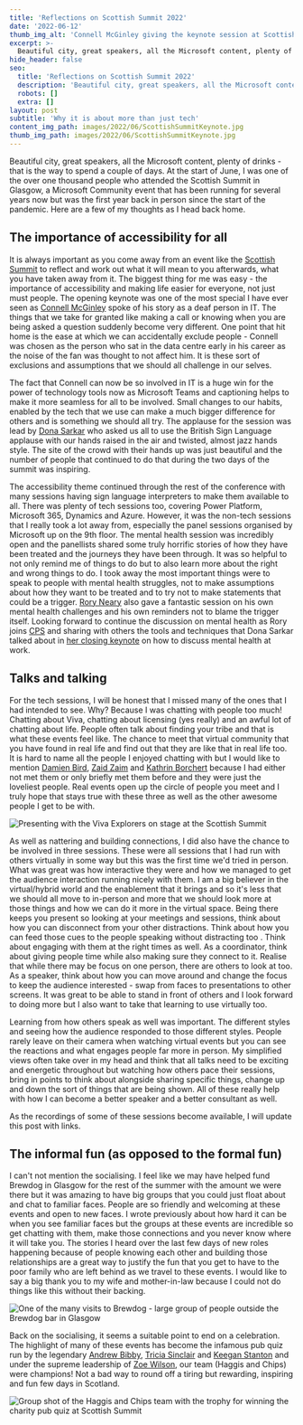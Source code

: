```yaml
---
title: 'Reflections on Scottish Summit 2022'
date: '2022-06-12'
thumb_img_alt: 'Connell McGinley giving the keynote session at Scottish Summit 2022 saying we rise by uplifting others'
excerpt: >-
  Beautiful city, great speakers, all the Microsoft content, plenty of drinks - that is the way to spend a couple of days. At the start of June, I was one of the over one thousand people who attended the Scottish Summit in Glasgow, a Microsoft Community event that has been running for several years now but was the first year back in person since the start of the pandemic. Here are a few of my thoughts as I head back home.
hide_header: false
seo:
  title: 'Reflections on Scottish Summit 2022'
  description: 'Beautiful city, great speakers, all the Microsoft content, plenty of drinks - that is the way to spend a couple of days. At the start of June, I was one of the over one thousand people who attended the Scottish Summit in Glasgow, a Microsoft Community event that has been running for several years now but was the first year back in person since the start of the pandemic. Here are a few of my thoughts as I head back home.'
  robots: []
  extra: []
layout: post
subtitle: 'Why it is about more than just tech'
content_img_path: images/2022/06/ScottishSummitKeynote.jpg
thumb_img_path: images/2022/06/ScottishSummitKeynote.jpg
---
```

Beautiful city, great speakers, all the Microsoft content, plenty of drinks - that is the way to spend a couple of days. At the start of June, I was one of the over one thousand people who attended the Scottish Summit in Glasgow, a Microsoft Community event that has been running for several years now but was the first year back in person since the start of the pandemic. Here are a few of my thoughts as I head back home.

## The importance of accessibility for all

It is always important as you come away from an event like the [Scottish Summit](https://www.scottishsummit.com) to reflect and work out what it will mean to you afterwards, what you have taken away from it. The biggest thing for me was easy - the importance of accessibility and making life easier for everyone, not just must people. The opening keynote was one of the most special I have ever seen as [Connell McGinley](https://twitter.com/cmcginley) spoke of his story as a deaf person in IT. The things that we take for granted like making a call or knowing when you are being asked a question suddenly become very different. One point that hit home is the ease at which we can accidentally exclude people - Connell was chosen as the person who sat in the data centre early in his career as the noise of the fan was thought to not affect him. It is these sort of exclusions and assumptions that we should all challenge in our selves.

The fact that Connell can now be so involved in IT is a huge win for the power of technology tools now as Microsoft Teams and captioning helps to make it more seamless for all to be involved. Small changes to our habits, enabled by the tech that we use can make a much bigger difference for others and is something we should all try. The applause for the session was lead by [Dona Sarkar](https://twitter.com/donaSarkar) who asked us all to use the British Sign Language applause with our hands raised in the air and twisted, almost jazz hands style. The site of the crowd with their hands up was just beautiful and the number of people that continued to do that during the two days of the summit was inspiring.

The accessibility theme continued through the rest of the conference with many sessions having sign language interpreters to make them available to all. There was plenty of tech sessions too, covering Power Platform, Microsoft 365, Dynamics and Azure. However, it was the non-tech sessions that I really took a lot away from, especially the panel sessions organised by Microsoft up on the 9th floor. The mental health session was incredibly open and the panellists shared some truly horrific stories of how they have been treated and the journeys they have been through. It was so helpful to not only remind me of things to do but to also learn more about the right and wrong things to do. I took away the most important things were to speak to people with mental health struggles, not to make assumptions about how they want to be treated and to try not to make statements that could be a trigger. [Rory Neary](https://twitter.com/AzureRory) also gave a fantastic session on his own mental health challenges and his own reminders not to blame the trigger itself. Looking forward to continue the discussion on mental health as Rory joins [CPS](https://www.twitter.com) and sharing with others the tools and techniques that Dona Sarkar talked about in [her closing keynote](https://youtu.be/uewTShNre7k) on how to discuss mental health at work.

## Talks and talking

For the tech sessions, I will be honest that I missed many of the ones that I had intended to see. Why? Because I was chatting with people too much! Chatting about Viva, chatting about licensing (yes really) and an awful lot of chatting about life. People often talk about finding your tribe and that is what these events feel like. The chance to meet that virtual community that you have found in real life and find out that they are like that in real life too. It is hard to name all the people I enjoyed chatting with but I would like to mention [Damien Bird](https://twitter.com/DamoBird365), [Zaid Zaim](https://twitter.com/ZaidZaim2k) and [Kathrin Borchert](https://twitter.com/mirrortears) because I had either not met them or only briefly met them before and they were just the loveliest people. Real events open up the circle of people you meet and I truly hope that stays true with these three as well as the other awesome people I get to be with.

![Presenting with the Viva Explorers on stage at the Scottish Summit](/images/2022/06/ScottishSummitVivaExplorers.jpg)

As well as nattering and building connections, I did also have the chance to be involved in three sessions. These were all sessions that I had run with others virtually in some way but this was the first time we'd tried in person. What was great was how interactive they were and how we managed to get the audience interaction running nicely with them. I am a big believer in the virtual/hybrid world and the enablement that it brings and so it's less that we should all move to in-person and more that we should look more at those things and how we can do it more in the virtual space. Being there keeps you present so looking at your meetings and sessions, think about how you can disconnect from your other distractions. Think about how you can feed those cues to the people speaking without distracting too . Think about engaging with them at the right times as well. As a coordinator, think about giving people time while also making sure they connect to it. Realise that while there may be focus on one person, there are others to look at too. As a speaker, think about how you can move around and change the focus to keep the audience interested - swap from faces to presentations to other screens. It was great to be able to stand in front of others and I look forward to doing more but I also want to take that learning to use virtually too.

Learning from how others speak as well was important. The different styles and seeing how the audience responded to those different styles. People rarely leave on their camera when watching virtual events but you can see the reactions and what engages people far more in person. My simplified views often take over in my head and think that all talks need to be exciting and energetic throughout but watching how others pace their sessions, bring in points to think about alongside sharing specific things, change up and down the sort of things that are being shown. All of these really help with how I can become a better speaker and a better consultant as well.

As the recordings of some of these sessions become available, I will update this post with links.

## The informal fun (as opposed to the formal fun)

I can't not mention the socialising. I feel like we may have helped fund Brewdog in Glasgow for the rest of the summer with the amount we were there but it was amazing to have big groups that you could just float about and chat to familiar faces. People are so friendly and welcoming at these events and open to new faces. I wrote previously about how hard it can be when you see familiar faces but the groups at these events are incredible so get chatting with them, make those connections and you never know where it will take you. The stories I heard over the last few days of new roles happening because of people knowing each other and building those relationships are a great way to justify the fun that you get to have to the poor family who are left behind as we travel to these events. I would like to say a big thank you to my wife and mother-in-law because I could not do things like this without their backing.

![One of the many visits to Brewdog - large group of people outside the Brewdog bar in Glasgow](/images/2022/06/ScottishSummitSocialising.jpg)

Back on the socialising, it seems a suitable point to end on a celebration. The highlight of many of these events has become the infamous pub quiz run by the legendary [Andrew Bibby](https://twitter.com/andrewbibby), [Tricia Sinclair](https://twitter.com/tassyja) and [Keegan Stanton](https://twitter.com/KeeganMumInTech) and under the supreme leadership of [Zoe Wilson](https://twitter.com/SharePoint_Zoe), our team (Haggis and Chips) were champions! Not a bad way to round off a tiring but rewarding, inspiring and fun few days in Scotland.

![Group shot of the Haggis and Chips team with the trophy for winning the charity pub quiz at Scottish Summit](/images/2022/06/ScottishSummitQuizWinners.jpg)